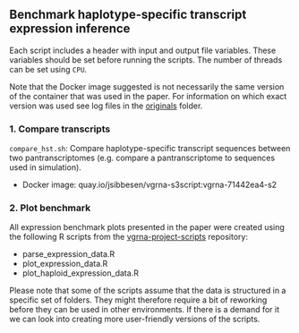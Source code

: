## Benchmark haplotype-specific transcript expression inference

Each script includes a header with input and output file variables. These variables should be set before running the scripts. The number of threads can be set using `CPU`. 

Note that the Docker image suggested is not necessarily the same version of the container that was used in the paper. For information on which exact version was used see log files in the [originals](https://github.com/jonassibbesen/vgrna-project-paper/tree/main/originals) folder. 



### 1. Compare transcripts

`compare_hst.sh`: Compare haplotype-specific transcript sequences between two pantranscriptomes (e.g. compare a pantranscriptome to sequences used in simulation).

* Docker image: quay.io/jsibbesen/vgrna-s3script:vgrna-71442ea4-s2



### 2. Plot benchmark

All expression benchmark plots presented in the paper were created using the following R scripts from the [vgrna-project-scripts](https://github.com/jonassibbesen/vgrna-project-scripts) repository:

* parse_expression_data.R
* plot_expression_data.R
* plot_haploid_expression_data.R

Please note that some of the scripts assume that the data is structured in a specific set of folders. They might therefore require a bit of reworking before they can be used in other environments. If there is a demand for it we can look into creating more user-friendly versions of the scripts. 
